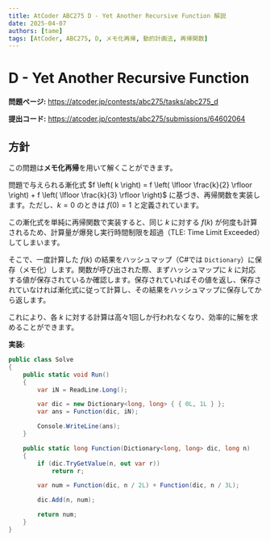 ```yaml
---
title: AtCoder ABC275 D - Yet Another Recursive Function 解説
date: 2025-04-07
authors: [tame]
tags: [AtCoder, ABC275, D, メモ化再帰, 動的計画法, 再帰関数]
---
```


# D - Yet Another Recursive Function

**問題ページ:** <https://atcoder.jp/contests/abc275/tasks/abc275_d>

**提出コード:** <https://atcoder.jp/contests/abc275/submissions/64602064>

## 方針

この問題は**メモ化再帰**を用いて解くことができます。

問題で与えられる漸化式 $f \left( k \right) = f \left( \lfloor \frac{k}{2} \rfloor \right) + f \left( \lfloor \frac{k}{3} \rfloor \right)$ に基づき、再帰関数を実装します。ただし、$k=0$ のときは $f(0)=1$ と定義されています。

この漸化式を単純に再帰関数で実装すると、同じ $k$ に対する $f(k)$ が何度も計算されるため、計算量が爆発し実行時間制限を超過（TLE: Time Limit Exceeded）してしまいます。

そこで、一度計算した $f(k)$ の結果をハッシュマップ（C#では `Dictionary`）に保存（メモ化）します。関数が呼び出された際、まずハッシュマップに $k$ に対応する値が保存されているか確認します。保存されていればその値を返し、保存されていなければ漸化式に従って計算し、その結果をハッシュマップに保存してから返します。

これにより、各 $k$ に対する計算は高々1回しか行われなくなり、効率的に解を求めることができます。

**実装:**

```csharp
public class Solve
{
    public static void Run()
    {
        var iN = ReadLine.Long();

        var dic = new Dictionary<long, long> { { 0L, 1L } };
        var ans = Function(dic, iN);

        Console.WriteLine(ans);
    }

    public static long Function(Dictionary<long, long> dic, long n)
    {
        if (dic.TryGetValue(n, out var r))
            return r;

        var num = Function(dic, n / 2L) + Function(dic, n / 3L);

        dic.Add(n, num);

        return num;
    }
}
```
